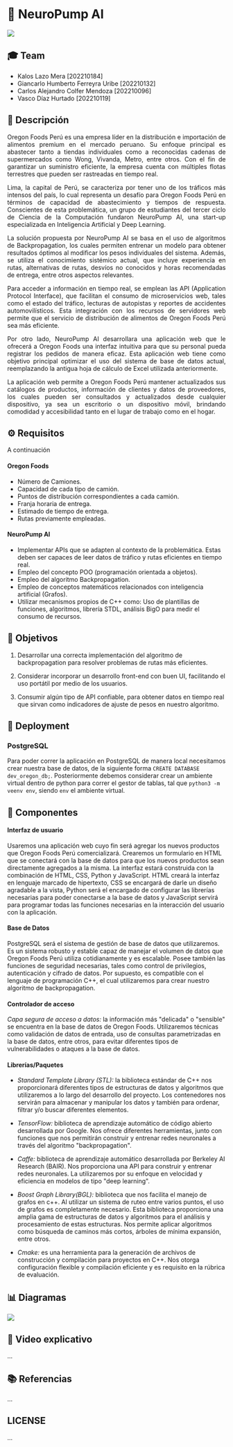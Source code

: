 # 🧠 NeuroPump AI

<img src="src/neuro_pump.gif"></img> 

## 🎓 Team
- Kalos Lazo Mera [202210184]
- Giancarlo Humberto Ferreyra Uribe [202210132]
- Carlos Alejandro Colfer Mendoza [202210096]
- Vasco Díaz Hurtado [202210119]


## 📝 Descripción
<p align="justify">
Oregon Foods Perú es una empresa líder en la distribución e importación de alimentos premium en el mercado peruano. Su enfoque principal es abastecer tanto a tiendas individuales como a reconocidas cadenas de supermercados como Wong, Vivanda, Metro, entre otros. Con el fin de garantizar un suministro eficiente, la empresa cuenta con múltiples flotas terrestres que pueden ser rastreadas en tiempo real.
</p>

<p align="justify">
Lima, la capital de Perú, se caracteriza por tener uno de los tráficos más intensos del país, lo cual representa un desafío para Oregon Foods Perú en términos de capacidad de abastecimiento y tiempos de respuesta. Conscientes de esta problemática, un grupo de estudiantes del tercer ciclo de Ciencia de la Computación fundaron NeuroPump AI, una start-up especializada en Inteligencia Artificial y Deep Learning.
</p>

<p align="justify">
La solución propuesta por NeuroPump AI se basa en el uso de algoritmos de Backpropagation, los cuales permiten entrenar un modelo para obtener resultados óptimos al modificar los pesos individuales del sistema. Además, se utiliza el conocimiento sistémico actual, que incluye experiencia en rutas, alternativas de rutas, desvíos no conocidos y horas recomendadas de entrega, entre otros aspectos relevantes.
</p>

<p align="justify">
Para acceder a información en tiempo real, se emplean las API (Application Protocol Interface), que facilitan el consumo de microservicios web, tales como el estado del tráfico, lecturas de autopistas y reportes de accidentes automovilísticos. Esta integración con los recursos de servidores web permite que el servicio de distribución de alimentos de Oregon Foods Perú sea más eficiente.
</p>

<p align="justify">
Por otro lado, NeuroPump AI desarrollara una aplicación web que le ofrecerá a Oregon Foods una interfaz intuitiva para que su personal pueda registrar los pedidos de manera eficaz. Esta aplicación web tiene como objetivo principal optimizar el uso del sistema de base de datos actual, reemplazando la antigua hoja de cálculo de Excel utilizada anteriormente.
</p>

<p align="justify">
 La aplicación web permite a Oregon Foods Perú mantener actualizados sus catálogos de productos, información de clientes y datos de proveedores, los cuales pueden ser consultados y actualizados desde cualquier dispositivo, ya sea un escritorio o un dispositivo móvil, brindando comodidad y accesibilidad tanto en el lugar de trabajo como en el hogar.
</p>


## ⚙️ Requisitos
A continuación

#### Oregon Foods
- Número de Camiones.
- Capacidad de cada tipo de camión.
- Puntos de distribución correspondientes a cada camión.
- Franja horaria de entrega.
- Estimado de tiempo de entrega.
- Rutas previamente empleadas.
#### NeuroPump AI
- Implementar APIs que se adapten al contexto de la problemática. Estas deben ser capaces de leer datos de tráfico y rutas eficientes en tiempo real.
- Empleo del concepto POO (programación orientada a objetos).
- Empleo del algoritmo Backpropagation.
- Empleo de conceptos matemáticos relacionados con inteligencia artificial (Grafos).
- Utilizar mecanismos propios de C++ como: Uso de plantillas de funciones, algoritmos, librería STDL, análisis BigO para medir el consumo de recursos. 


## 🎯 Objetivos
1. Desarrollar una correcta implementación del algoritmo de backpropagation para resolver problemas de rutas más eficientes.

2. Considerar incorporar un desarrollo front-end con buen UI, facilitando el uso portátil por medio de los usuarios.

3. Consumir algún tipo de API confiable, para obtener datos en tiempo real que sirvan como indicadores de ajuste de pesos en nuestro algoritmo.


## 🚀 Deployment
### PostgreSQL
Para poder correr la aplicación en PostgreSQL de manera local necesitamos crear nuestra base de datos, de la siguiente forma `CREATE DATABASE dev_oregon_db;`. Posteriormente debemos considerar crear un ambiente virtual dentro de python para correr el gestor de tablas, tal que `python3 -m veenv env`, siendo `env` el ambiente virtual.

## 💽 Componentes
#### Interfaz de usuario
Usaremos una aplicación web cuyo fin será agregar los nuevos productos que Oregon Foods Perú comercializará. Crearemos un formulario en HTML que se conectará con la base de datos para que los nuevos productos sean directamente agregados a la misma. La interfaz estará construida con la combinación de HTML, CSS, Python y JavaScript. HTML creará la interfaz en lenguaje marcado de hipertexto, CSS se encargará de darle un diseño agradable a la vista, Python será el encargado de configurar las librerías necesarias para poder conectarse a la base de datos y JavaScript servirá para programar todas las funciones necesarias en la interacción del usuario con la aplicación.
#### Base de Datos
PostgreSQL será el sistema de gestión de base de datos que utilizaremos. Es un sistema robusto y estable capaz de manejar el volumen de datos que Oregon Foods Perú utiliza cotidianamente y es escalable. Posee también las funciones de seguridad necesarias, tales como control de privilegios, autenticación y cifrado de datos. Por supuesto, es compatible con el lenguaje de programación C++, el cual utilizaremos para crear nuestro algoritmo de backpropagation. 

#### Controlador de acceso
*Capa segura de acceso a datos:* la información más "delicada" o "sensible" se encuentra en la base de datos de Oregon Foods. Utilizaremos técnicas como validación de datos de entrada, uso de consultas parametrizadas en la base de datos, entre otros, para evitar diferentes tipos de vulnerabilidades o ataques a la base de datos. 

#### Librerías/Paquetes
- *Standard Template Library (STL):* la biblioteca estándar de C++ nos proporcionará diferentes tipos de estructuras de datos y algoritmos que utilizaremos a lo largo del desarrollo del proyecto. Los contenedores nos servirán para almacenar y manipular los datos y también para ordenar, filtrar y/o buscar diferentes elementos.

- *TensorFlow:* biblioteca de aprendizaje automático de código abierto desarrollada por Google. Nos ofrece diferentes herramientas, junto con funciones que nos permitirán construir y entrenar redes neuronales a través del algoritmo "backpropagation".

- *Caffe:* biblioteca de aprendizaje automático desarrollada por Berkeley AI Research (BAIR). Nos proporciona una API para construir y entrenar redes neuronales. La utilizaremos por su enfoque en velocidad y eficiencia en modelos de tipo "deep learning".

- *Boost Graph Library(BGL):* biblioteca que nos facilita el manejo de grafos en c++. Al utilizar un sistema de ruteo entre varios puntos, el uso de grafos es completamente necesario. Esta biblioteca proporciona una amplia gama de estructuras de datos y algoritmos para el análisis y procesamiento de estas estructuras. Nos permite aplicar algoritmos como búsqueda de caminos más cortos, árboles de mínima expansión, entre otros. 

- *Cmake:* es una herramienta para la generación de archivos de construcción y compilación para proyectos en C++. Nos otorga configuración flexible y compilación eficiente y es requisito en la rúbrica de evaluación.

## 📊  Diagramas
<img src="src/entity-model.png"></img>


## 🎥 Video explicativo
...


## 📚 Referencias
...

## LICENSE
...